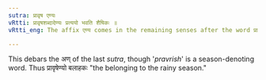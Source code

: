 ```yaml
---
sutra: प्रावृष एण्यः
vRtti: प्रावृषशब्दादेण्यः प्रत्ययो भवति शैषिकः ॥
vRtti_eng: The affix एण्य comes in the remaining senses after the word प्रावृष् ॥

---
```

This debars the अण् of the last _sutra_, though '_pravrish_' is a season-denoting word. Thus प्रावृषेण्यो बलाहकः "the belonging to the rainy season."